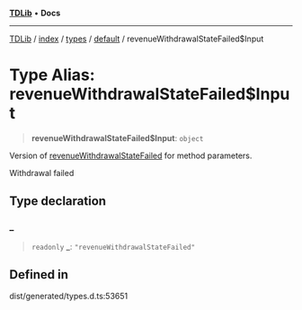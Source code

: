 [**TDLib**](../../../../../../README.md) • **Docs**

***

[TDLib](../../../../../../modules.md) / [index](../../../../../README.md) / [types](../../../README.md) / [default](../README.md) / revenueWithdrawalStateFailed$Input

# Type Alias: revenueWithdrawalStateFailed$Input

> **revenueWithdrawalStateFailed$Input**: `object`

Version of [revenueWithdrawalStateFailed](revenueWithdrawalStateFailed.md) for method parameters.

Withdrawal failed

## Type declaration

### \_

> `readonly` **\_**: `"revenueWithdrawalStateFailed"`

## Defined in

dist/generated/types.d.ts:53651
